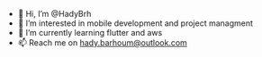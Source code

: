 - 👋 Hi, I’m @HadyBrh
- 👀 I’m interested in mobile development and project managment
- 🌱 I’m currently learning flutter and aws
- 📫 Reach me on hady.barhoum@outlook.com

<!---
HadyBrh/HadyBrh is a ✨ special ✨ repository because its `README.md` (this file) appears on your GitHub profile.
You can click the Preview link to take a look at your changes.
--->
